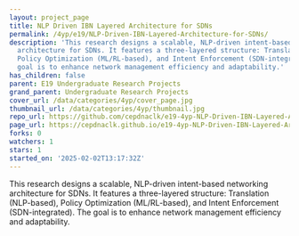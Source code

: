 ```yaml
---
layout: project_page
title: NLP Driven IBN Layered Architecture for SDNs
permalink: /4yp/e19/NLP-Driven-IBN-Layered-Architecture-for-SDNs/
description: 'This research designs a scalable, NLP-driven intent-based networking
  architecture for SDNs. It features a three-layered structure: Translation (NLP-based),
  Policy Optimization (ML/RL-based), and Intent Enforcement (SDN-integrated). The
  goal is to enhance network management efficiency and adaptability.'
has_children: false
parent: E19 Undergraduate Research Projects
grand_parent: Undergraduate Research Projects
cover_url: /data/categories/4yp/cover_page.jpg
thumbnail_url: /data/categories/4yp/thumbnail.jpg
repo_url: https://github.com/cepdnaclk/e19-4yp-NLP-Driven-IBN-Layered-Architecture-for-SDNs
page_url: https://cepdnaclk.github.io/e19-4yp-NLP-Driven-IBN-Layered-Architecture-for-SDNs
forks: 0
watchers: 1
stars: 1
started_on: '2025-02-02T13:17:32Z'
---
```


This research designs a scalable, NLP-driven intent-based networking architecture for SDNs. It features a three-layered structure: Translation (NLP-based), Policy Optimization (ML/RL-based), and Intent Enforcement (SDN-integrated). The goal is to enhance network management efficiency and adaptability.
